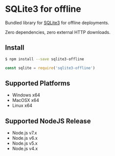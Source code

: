 # SQLite3 for offline

Bundled library for [SQLite3](https://github.com/mapbox/node-sqlite3) for offline deployments.

Zero dependencies, zero external HTTP downloads.

## Install

```bash
$ npm install --save sqlite3-offline
```

```javascript
const sqlite = require('sqlite3-offline')
```

## Supported Platforms

- Windows x64
- MacOSX x64
- Linux x64

## Supported NodeJS Release

- Node.js v7.x
- Node.js v6.x
- Node.js v5.x
- Node.js v4.x